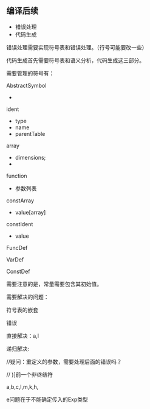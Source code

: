 ## 编译后续

- 错误处理
- 代码生成

错误处理需要实现符号表和错误处理。（行号可能要改一些）

代码生成首先需要符号表和语义分析，代码生成这三部分。



需要管理的符号有：









AbstractSymbol

- 

ident

- type
- name
- parentTable

array

- dimensions;
- 

function

- 参数列表

constArray

- value[array]

constIdent 

- value



FuncDef 

VarDef 

ConstDef



需要注意的是，常量需要包含其初始值。



需要解决的问题：

符号表的嵌套

错误

直接解决：a,l

递归解决:



//疑问：重定义的参数，需要处理后面的错误吗？

// )]前一个非终结符

a,b,c,l,m,k,h,

e问题在于不能确定传入的Exp类型